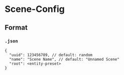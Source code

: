 # Scene-Config

## Format

### `.json`
```jsonc
{
  "uuid": 123456789, // default: random
  "name": "Scene Name", // default: "Unnamed Scene"
  "root": <entity-preset>
}
```
